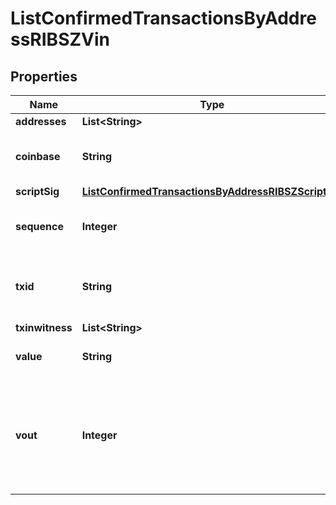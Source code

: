 

# ListConfirmedTransactionsByAddressRIBSZVin


## Properties

Name | Type | Description | Notes
------------ | ------------- | ------------- | -------------
**addresses** | **List&lt;String&gt;** |  | 
**coinbase** | **String** | Represents the coinbase hex. | 
**scriptSig** | [**ListConfirmedTransactionsByAddressRIBSZScriptSig**](ListConfirmedTransactionsByAddressRIBSZScriptSig.md) |  | 
**sequence** | **Integer** | Represents the script sequence number. | 
**txid** | **String** | Represents the reference transaction identifier. | 
**txinwitness** | **List&lt;String&gt;** |  | 
**value** | **String** | Defines the specific amount. | 
**vout** | **Integer** | It refers to the index of the output address of this transaction. The index starts from 0. | 



